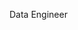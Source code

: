 <!---
Prakash-Chandra8/Prakash-Chandra8 is a ✨ special ✨ repository because its `README.md` (this file) appears on your GitHub profile.
You can click the Preview link to take a look at your changes.
--->
Data Engineer
